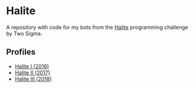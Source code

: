 # Halite
A repository with code for my bots from the [Halite](https://halite.io) programming challenge by Two Sigma.

## Profiles
* [Halite I (2016)](https://2016.halite.io/user.html?userID=4845)
* [Halite II (2017)](https://2017.halite.io/user/?user_id=1582)
* [Halite III (2018)](https://halite.io/user/?user_id=1010)
